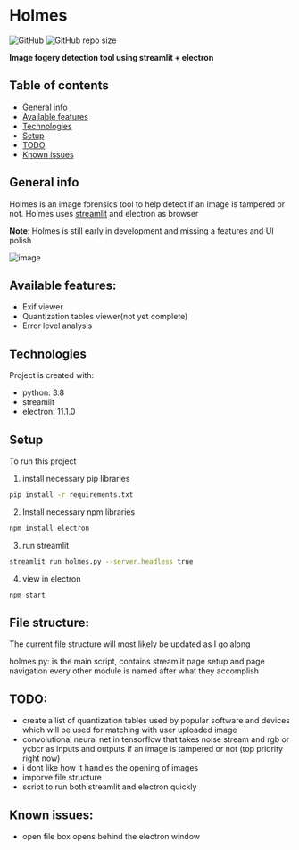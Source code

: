 # Holmes  
![GitHub](https://img.shields.io/github/license/Omoshirokunai/holmes?style=flat-square) ![GitHub repo size](https://img.shields.io/github/repo-size/Omoshirokunai/holmes?style=flat-square)

**Image fogery detection tool using streamlit + electron**


## Table of contents
* [General info](#general-info)
* [Available features](#Available-features)
* [Technologies](#technologies)
* [Setup](#setup)
* [TODO](#TODO)
* [Known issues](#known-issues)


## General info
Holmes is an image forensics tool to help detect if an image is tampered or not. Holmes uses [streamlit](https://github.com/streamlit/streamlit) and electron as browser 

**Note**: Holmes is still early in development and missing a features and UI polish

![image](https://user-images.githubusercontent.com/65668668/104768691-5b9d8100-576e-11eb-858d-e89e49a28c82.png)

## Available features:
* Exif viewer
* Quantization tables viewer(not yet complete)
* Error level analysis
	
## Technologies
Project is created with:
* python: 3.8
* streamlit
* electron: 11.1.0
	
## Setup

To run this project
1) install necessary pip libraries

```bash
pip install -r requirements.txt
```

2) Install necessary npm libraries

```bash
npm install electron
```
3) run streamlit

```bash
streamlit run holmes.py --server.headless true
```
4) view in electron
```bash
npm start
```

## File structure:
The current file structure will most likely be updated as I go along

holmes.py: is the main script, contains streamlit page setup and page navigation
every other module is named after what they accomplish

## TODO:
* create a list of quantization tables used by popular software and devices which will be used for matching with user uploaded image
* convolutional neural net in tensorflow that takes noise stream and rgb or ycbcr as inputs and outputs if an image is tampered or not  (top priority right now)
* i dont like how it handles the opening of images 
* imporve file structure
* script to run both streamlit and electron quickly



## Known issues:
* open file box opens behind the electron window
